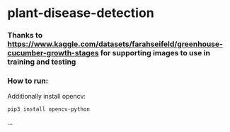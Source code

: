 # plant-disease-detection

### Thanks to https://www.kaggle.com/datasets/farahseifeld/greenhouse-cucumber-growth-stages for supporting images to use in training and testing

### How to run:

Additionally install opencv:
```
pip3 install opencv-python
```

...

